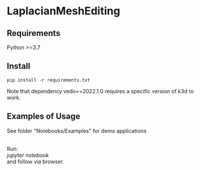 # LaplacianMeshEditing

## Requirements
Python >=3.7

## Install
`pip install -r requirements.txt`

Note that dependency vedo==2022.1.0 requires a specific version of k3d to work. 

## Examples of Usage
See folder "Notebooks/Examples" for demo applications <br><br>

Run:  <br>
<i>jupyter notebook </i><br>
and follow via browser.
